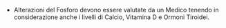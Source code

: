 - Alterazioni del Fosforo devono essere valutate da un Medico tenendo in considerazione anche i livelli di Calcio, Vitamina D e Ormoni Tiroidei.